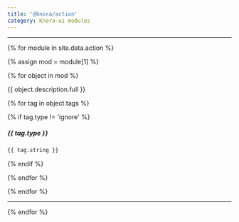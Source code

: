 ```yaml
---
title: '@knora/action'
category: Knora-ui modules
---
```


---

{% for module in site.data.action %}

{% assign mod = module[1] %}

{% for object in mod %}

{{ object.description.full }}

{% for tag in object.tags %}

{% if tag.type != 'ignore' %}

##### {{ tag.type }}

~~~html
{{ tag.string }}
~~~

{% endif %}

{% endfor %}

{% endfor %}

---

{% endfor %}
